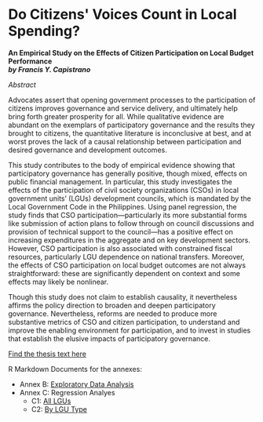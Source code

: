 #  Do Citizens' Voices Count in Local Spending?

**An Empirical Study on the Effects of Citizen Participation on Local Budget Performance**  
***by Francis Y. Capistrano***

*Abstract*

Advocates assert that opening government processes to the participation of citizens improves governance and service delivery, and ultimately help bring forth greater prosperity for all. While qualitative evidence are abundant on the exemplars of participatory governance and the results they brought to citizens, the quantitative literature is inconclusive at best, and at worst proves the lack of a causal relationship between participation and desired governance and development outcomes.

This study contributes to the body of empirical evidence showing that participatory governance has generally positive, though mixed, effects on public financial management. In particular, this study investigates the effects of the participation of civil society organizations (CSOs) in local government units’ (LGUs) development councils, which is mandated by the Local Government Code in the Philippines. Using panel regression, the study finds that CSO participation—particularly its more substantial forms like submission of action plans to follow through on council discussions and provision of technical support to the council—has a positive effect on increasing expenditures in the aggregate and on key development sectors. However, CSO participation is also associated with constrained fiscal resources, particularly LGU dependence on national transfers. Moreover, the effects of CSO participation on local budget outcomes are not always straightforward: these are significantly dependent on context and some effects may likely be nonlinear. 

Though this study does not claim to establish causality, it nevertheless affirms the policy direction to broaden and deepen participatory governance. Nevertheless, reforms are needed to produce more substantive metrics of CSO and citizen participation, to understand and improve the enabling environment for participation, and to invest in studies that establish the elusive impacts of participatory governance.

[Find the thesis text here](https://github.com/kapicapistrano/MDE_Thesis/blob/main/Econ300_2023_Capistrano.pdf)

R Markdown Documents for the annexes:
- Annex B: [Exploratory Data Analysis](https://kapicapistrano.github.io/MDE_Thesis/Capistrano-Thesis-Annex-B-EDA--20230821-.html)
- Annex C: Regression Analyes
  - C1: [All LGUs](https://kapicapistrano.github.io/MDE_Thesis/Capistrano-Thesis-Annex-C1-All-LGUs--20230821-.html)
  - C2: [By LGU Type](https://kapicapistrano.github.io/MDE_Thesis/Capistrano-Thesis-Annex-C2-Per-LGU-Type--20230826-.html)
